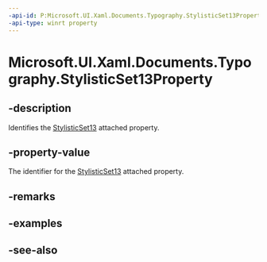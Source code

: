 ```yaml
---
-api-id: P:Microsoft.UI.Xaml.Documents.Typography.StylisticSet13Property
-api-type: winrt property
---
```


<!-- Property syntax
public Windows.UI.Xaml.DependencyProperty StylisticSet13Property { get; }
-->

# Microsoft.UI.Xaml.Documents.Typography.StylisticSet13Property

## -description
Identifies the [StylisticSet13](/windows/winui/api/microsoft.ui.xaml.documents.typography#xaml-attached-properties) attached property.

## -property-value
The identifier for the [StylisticSet13](/windows/winui/api/microsoft.ui.xaml.documents.typography#xaml-attached-properties) attached property.

## -remarks

## -examples

## -see-also
